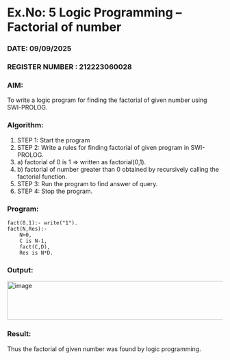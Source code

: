 # Ex.No: 5   Logic Programming – Factorial of number   
### DATE: 09/09/2025                                                                         
### REGISTER NUMBER : 212223060028
### AIM: 
To  write  a logic program for finding the factorial of given number using SWI-PROLOG. 
### Algorithm:
1. STEP 1: Start the program
2. STEP 2:  Write a rules for finding factorial of given program in SWI-PROLOG.
3.   a)	factorial of 0 is 1 => written as factorial(0,1).
4.   b)	factorial of number greater than 0 obtained by recursively calling the factorial    function.
5. STEP 3: Run the program  to find answer of  query.
6. STEP 4: Stop the program.

### Program:
```
fact(0,1):- write("1").
fact(N,Res):-
    N>0,
    C is N-1,
    fact(C,D),
    Res is N*D.
```



### Output:
<img width="915" height="90" alt="image" src="https://github.com/user-attachments/assets/5d2b5acc-4271-43d8-a4c0-73836238f786" />




### Result:
Thus the factorial of given number was found by logic programming. 
